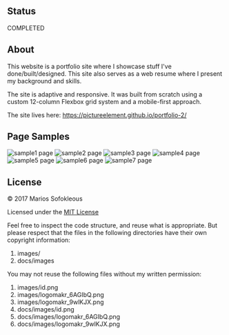 ## Status

COMPLETED

## About

This website is a portfolio site where I showcase stuff I've
done/built/designed. This site also serves as a web resume where I present my
background and skills.

The site is adaptive and responsive. It was built from scratch using a custom
12-column Flexbox grid system and a mobile-first approach.

The site lives here: https://pictureelement.github.io/portfolio-2/

## Page Samples

![sample1 page](samples/sample1.png)
![sample2 page](samples/sample2.png)
![sample3 page](samples/sample3.png)
![sample4 page](samples/sample4.png)
![sample5 page](samples/sample5.png)
![sample6 page](samples/sample6.png)
![sample7 page](samples/sample7.png)

## License

&copy; 2017 Marios Sofokleous

Licensed under the [MIT License](LICENSE)

Feel free to inspect the code structure, and reuse what is appropriate. But
please respect that the files in the following directories have their own
copyright information:

 1. images/
 2. docs/images

You may not reuse the following files without my written permission:

1. images/id.png
2. images/logomakr_6AGIbQ.png
3. images/logomakr_9wlKJX.png
4. docs/images/id.png
5. docs/images/logomakr_6AGIbQ.png
6. docs/images/logomakr_9wlKJX.png
